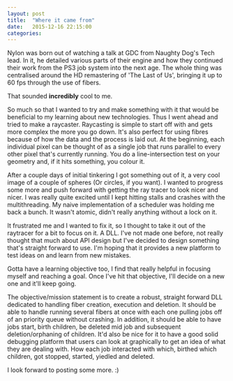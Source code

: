 ```yaml
---
layout: post
title:  "Where it came from"
date:   2015-12-16 22:15:00
categories: 
---
```


Nylon was born out of watching a talk at GDC from Naughty Dog's Tech lead. In it, he detailed various parts of their engine and how they continued their work from the PS3 job system into the next age.
The whole thing was centralised around the HD remastering of 'The Last of Us', bringing it up to 60 fps through the use of fibers. 

That sounded **incredibly** cool to me.

So much so that I wanted to try and make something with it that would be beneficial to my learning about new technologies. Thus I went ahead and tried to make a raycaster. 
Raycasting is simple to start off with and gets more complex the more you go down. It's also perfect for using fibres because of how the data and the process is laid out.
At the beginning, each individual pixel can be thought of as a single job that runs parallel to every other pixel that's currently running. You do a line-intersection test on your geometry and, if it hits something, you colour it.

After a couple days of initial tinkering I got something out of it, a very cool image of a couple of spheres (Or circles, if you want). I wanted to progress some more and push forward with getting the ray tracer to look nicer and nicer.
I was really quite excited until I kept hitting stalls and crashes with the multithreading. My naive implementation of a scheduler was holding me back a bunch. It wasn't atomic, didn't really anything without a lock on it.

It frustrated me and I wanted to fix it, so I thought to take it out of the raytracer for a bit to focus on it. A DLL. I've not made one before, not really thought that much about API design but I've decided to design something that's straight forward to use.
I'm hoping that it provides a new platform to test ideas on and learn from new mistakes.

Gotta have a learning objective too, I find that really helpful in focusing myself and reaching a goal. Once I've hit that objective, I'll decide on a new one and it'll keep going.

The objective/mission statement is to create a robust, straight forward DLL dedicated to handling fiber creation, execution and deletion. It should be able to handle running several fibers at once with each one pulling jobs off of an priority queue without crashing.
In addition, it should be able to have jobs start, birth children, be deleted mid job and subsequent deletion/orphaning of children. It'd also be nice for it to have a good solid debugging platform that users can look at graphically to get an idea of what they are dealing with.
How each job interacted with which, birthed which children, got stopped, started, yiedled and deleted.

I look forward to posting some more. :)